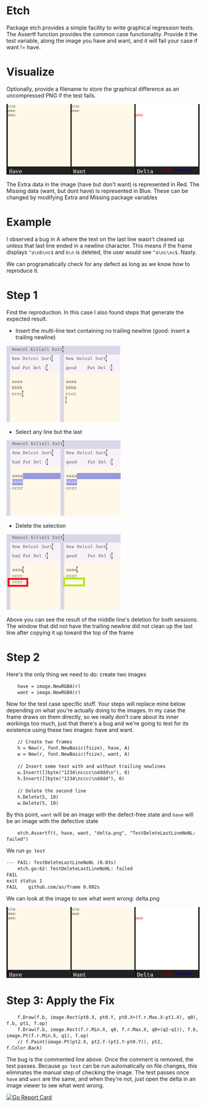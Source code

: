 # Etch
Package etch provides a simple facility to write graphical regression tests.
The Assertf function provides the common case functionality. Provide it the
test variable, along the image you have and want, and it will fail your case
if want != have.

# Visualize

Optionally, provide a filename to store the graphical difference as an
uncompressed PNG if the test fails.

![paint](img/delta.png)

The Extra data in the image (have but don't want) is represented in Red. The
Missing data (want, but dont have) is represented in Blue. These can be
changed by modifying Extra and Missing package variables

# Example

I observed a bug in A where the text on the last line wasn't cleaned up unless that last line ended in a newline character.
This means if the frame displays `^a\nb\nc$` and `b\n` is deleted, the user would see `^a\nc\nc$`. Nasty.

We can programatically check for any defect as long as we know how to reproduce it. 

# Step 1
Find the reproduction. In this case I also found steps that generate the expected result.

- Insert the multi-line text containing no trailing newline (good: insert a trailing newline)

![paint](img/1.png)

- Select any line but the last 

![paint](img/2.png)

- Delete the selection

![paint](img/3.png)

Above you can see the result of the middle line's deletion for both sessions. The window that
did not have the trailing newline did not clean up the last line after copying it up toward the
top of the frame

# Step 2

Here's the only thing we need to do: create two images

```
	have = image.NewRGBA(r)
	want = image.NewRGBA(r)
```

Now for the test case specific stuff. Your steps will replace mine
below depending on what you're actually doing to the images. In my case
the frame draws on them directly, so we really don't care about
its inner workings too much, just that there's a bug and we're
going to test for its existence using these two images: have
and want.


```
	// Create two frames
	h = New(r, font.NewBasic(fsize), have, A)
	w = New(r, font.NewBasic(fsize), want, A)
	
	// Insert some text with and without trailing newlines
	w.Insert([]byte("1234\ncccc\ndddd\n"), 0)
	h.Insert([]byte("1234\ncccc\ndddd"), 0)
	
	// Delete the second line
	h.Delete(5, 10)
	w.Delete(5, 10)
```

By this point, `want` will be an image with the defect-free
state and `have` will be an image with the defective state

```
	etch.Assertf(t, have, want, "delta.png", "TestDeleteLastLineNoNL: failed")
```


We run `go test`

```
--- FAIL: TestDeleteLastLineNoNL (0.03s)
	etch.go:62: TestDeleteLastLineNoNL: failed
FAIL
exit status 1
FAIL	github.com/as/frame	0.092s
```

We can look at the image to see what went wrong: delta.png

![paint](img/delta.png)

# Step 3: Apply the Fix

```
	f.Draw(f.b, image.Rect(pt0.X, pt0.Y, pt0.X+(f.r.Max.X-pt1.X), q0), f.b, pt1, f.op)
	f.Draw(f.b, image.Rect(f.r.Min.X, q0, f.r.Max.X, q0+(q2-q1)), f.b, image.Pt(f.r.Min.X, q1), f.op)
	// f.Paint(image.Pt(pt2.X, pt2.Y-(pt1.Y-pt0.Y)), pt2, f.Color.Back)

```

The bug is the commented line above. Once the comment is removed, the test passes. Because `go test`
can be run automatically on file changes, this eliminates the manual step of checking the image. The
test passes once `have` and `want` are the same, and when they're not, just open the delta in an image
viewer to see what went wrong.

[![Go Report Card](https://goreportcard.com/badge/github.com/as/etch)](https://goreportcard.com/badge/github.com/as/etch)



